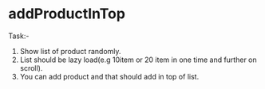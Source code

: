 # addProductInTop

Task:- 
1. Show list of product randomly.
2. List should be lazy load(e.g 10item or 20 item in one time and further on scroll).
3. You can add product and that should add in top of list.